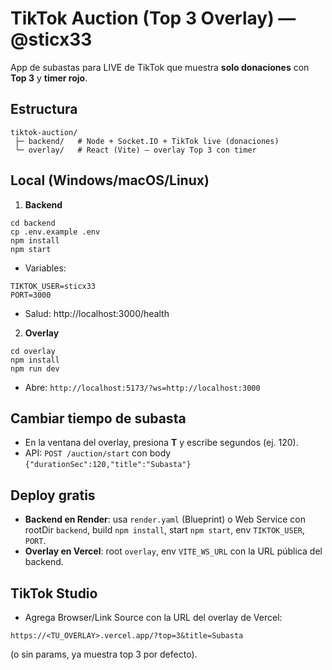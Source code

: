# TikTok Auction (Top 3 Overlay) — @sticx33

App de subastas para LIVE de TikTok que muestra **solo donaciones** con **Top 3** y **timer rojo**.

## Estructura
```
tiktok-auction/
 ├─ backend/   # Node + Socket.IO + TikTok live (donaciones)
 └─ overlay/   # React (Vite) — overlay Top 3 con timer
```

## Local (Windows/macOS/Linux)
1) **Backend**
```
cd backend
cp .env.example .env
npm install
npm start
```
- Variables:
```
TIKTOK_USER=sticx33
PORT=3000
```
- Salud: http://localhost:3000/health

2) **Overlay**
```
cd overlay
npm install
npm run dev
```
- Abre: `http://localhost:5173/?ws=http://localhost:3000`

## Cambiar tiempo de subasta
- En la ventana del overlay, presiona **T** y escribe segundos (ej. 120).
- API: `POST /auction/start` con body `{"durationSec":120,"title":"Subasta"}`

## Deploy gratis
- **Backend en Render**: usa `render.yaml` (Blueprint) o Web Service con rootDir `backend`, build `npm install`, start `npm start`, env `TIKTOK_USER`, `PORT`.
- **Overlay en Vercel**: root `overlay`, env `VITE_WS_URL` con la URL pública del backend.

## TikTok Studio
- Agrega Browser/Link Source con la URL del overlay de Vercel:
```
https://<TU_OVERLAY>.vercel.app/?top=3&title=Subasta
```
(o sin params, ya muestra top 3 por defecto).
